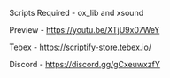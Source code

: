 Scripts Required - ox_lib and xsound


Preview - https://youtu.be/XTjU9x07WeY

Tebex - https://scriptify-store.tebex.io/

Discord - https://discord.gg/gCxeuwxzfY
